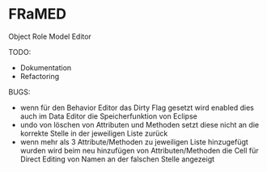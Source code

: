 FRaMED
======

Object Role Model Editor

TODO:
- Dokumentation
- Refactoring

BUGS:
- wenn für den Behavior Editor das Dirty Flag gesetzt wird enabled dies auch im Data Editor die Speicherfunktion von   Eclipse 
- undo von löschen von Attributen und Methoden setzt diese nicht an die korrekte Stelle in der jeweiligen Liste zurück
- wenn mehr als 3 Attribute/Methoden zu jeweiligen Liste hinzugefügt wurden wird beim neu hinzufügen von Attributen/Methoden die Cell für Direct Editing von Namen an der falschen Stelle angezeigt
